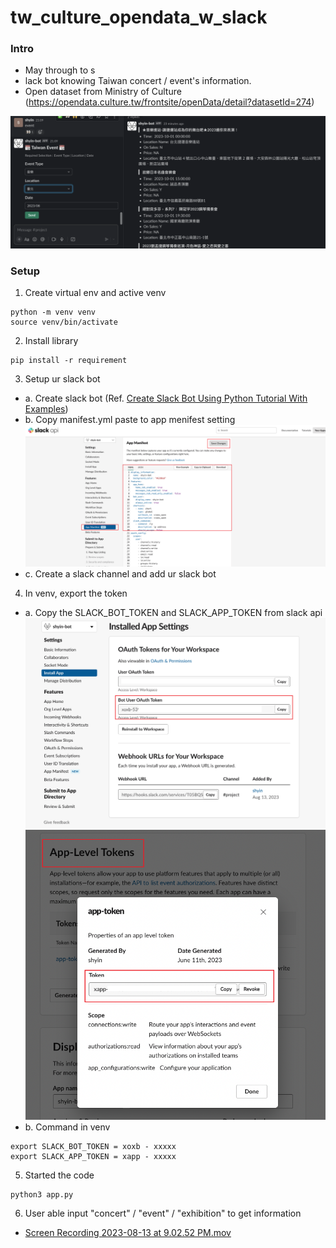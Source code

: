 # tw_culture_opendata_w_slack

### Intro
- May through to s
- lack bot knowing Taiwan concert / event's information.
- Open dataset from Ministry of Culture (https://opendata.culture.tw/frontsite/openData/detail?datasetId=274)

![final_result.png](result_readme%2Ffinal_result.png)


### Setup
1. Create virtual env and active venv
```commandline
python -m venv venv
source venv/bin/activate
```

2. Install library
```commandline
pip install -r requirement
```

3. Setup ur slack bot
- a. Create slack bot (Ref. [Create Slack Bot Using Python Tutorial With Examples](https://www.pragnakalp.com/create-slack-bot-using-python-tutorial-with-examples/))
- b. Copy manifest.yml paste to app menifest setting
![slack_manifest.png](result_readme%2Fslack_manifest.png)
- c. Create a slack channel and add ur slack bot

4. In venv, export the token
- a. Copy the SLACK_BOT_TOKEN and SLACK_APP_TOKEN from slack api
![SLACK_BOT_TOKEN.png](result_readme%2FSLACK_BOT_TOKEN.png)
![SLACK_APP_TOKEN.png](result_readme%2FSLACK_APP_TOKEN.png)
- b. Command in venv
```commandline
export SLACK_BOT_TOKEN = xoxb - xxxxx
export SLACK_APP_TOKEN = xapp - xxxxx
```

5. Started the code
```commandline
python3 app.py
```

6. User able input "concert" / "event" / "exhibition" to get information
- [Screen Recording 2023-08-13 at 9.02.52 PM.mov](result_readme%2FScreen%20Recording%202023-08-13%20at%209.02.52%20PM.mov)